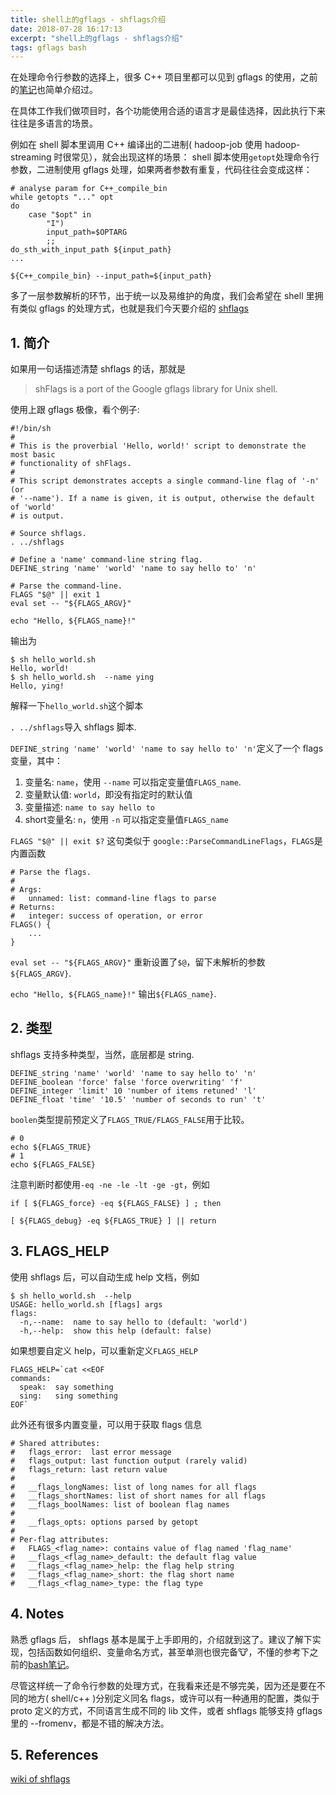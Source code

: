 ```yaml
---
title: shell上的gflags - shflags介绍
date: 2018-07-28 16:17:13
excerpt: "shell上的gflags - shflags介绍"
tags: gflags bash
---
```


在处理命令行参数的选择上，很多 C++ 项目里都可以见到 gflags 的使用，之前的[笔记](https://izualzhy.cn/gflags-introduction)也简单介绍过。

在具体工作我们做项目时，各个功能使用合适的语言才是最佳选择，因此执行下来往往是多语言的场景。

例如在 shell 脚本里调用 C++ 编译出的二进制( hadoop-job 使用 hadoop-streaming 时很常见），就会出现这样的场景： shell 脚本使用`getopt`处理命令行参数，二进制使用 gflags 处理，如果两者参数有重复，代码往往会变成这样：

```
# analyse param for C++_compile_bin
while getopts "..." opt
do
    case "$opt" in
        "I")
        input_path=$OPTARG
        ;;
do_sth_with_input_path ${input_path}
...

${C++_compile_bin} --input_path=${input_path}
```

多了一层参数解析的环节，出于统一以及易维护的角度，我们会希望在 shell 里拥有类似 gflags 的处理方式，也就是我们今天要介绍的 [shflags](https://github.com/kward/shflags)

<!--more-->

## 1. 简介

如果用一句话描述清楚 shflags 的话，那就是

> shFlags is a port of the Google gflags library for Unix shell.

使用上跟 gflags 极像，看个例子:

```
#!/bin/sh
#
# This is the proverbial 'Hello, world!' script to demonstrate the most basic
# functionality of shFlags.
#
# This script demonstrates accepts a single command-line flag of '-n' (or
# '--name'). If a name is given, it is output, otherwise the default of 'world'
# is output.

# Source shflags.
. ../shflags

# Define a 'name' command-line string flag.
DEFINE_string 'name' 'world' 'name to say hello to' 'n'

# Parse the command-line.
FLAGS "$@" || exit 1
eval set -- "${FLAGS_ARGV}"

echo "Hello, ${FLAGS_name}!"
```

输出为

```
$ sh hello_world.sh
Hello, world!
$ sh hello_world.sh  --name ying
Hello, ying!
```

解释一下`hello_world.sh`这个脚本

`. ../shflags`导入 shflags 脚本.

`DEFINE_string 'name' 'world' 'name to say hello to' 'n'`定义了一个 flags 变量，其中：

1. 变量名: `name`，使用 `--name` 可以指定变量值`FLAGS_name`.
2. 变量默认值: `world`，即没有指定时的默认值
3. 变量描述: `name to say hello to`
4. short变量名: `n`，使用 `-n` 可以指定变量值`FLAGS_name`

`FLAGS "$@" || exit $?` 这句类似于 `google::ParseCommandLineFlags`，`FLAGS`是内置函数

```
# Parse the flags.
#
# Args:
#   unnamed: list: command-line flags to parse
# Returns:
#   integer: success of operation, or error
FLAGS() {
    ...
}
```

`eval set -- "${FLAGS_ARGV}"` 重新设置了`$@`，留下未解析的参数 `${FLAGS_ARGV}`.

`echo "Hello, ${FLAGS_name}!"` 输出`${FLAGS_name}`.

## 2. 类型

shflags 支持多种类型，当然，底层都是 string.

```
DEFINE_string 'name' 'world' 'name to say hello to' 'n'
DEFINE_boolean 'force' false 'force overwriting' 'f'
DEFINE_integer 'limit' 10 'number of items retuned' 'l'
DEFINE_float 'time' '10.5' 'number of seconds to run' 't'
```

`boolen`类型提前预定义了`FLAGS_TRUE/FLAGS_FALSE`用于比较。

```
# 0
echo ${FLAGS_TRUE}
# 1
echo ${FLAGS_FALSE}
```

注意判断时都使用`-eq -ne -le -lt -ge -gt`，例如

```
if [ ${FLAGS_force} -eq ${FLAGS_FALSE} ] ; then

[ ${FLAGS_debug} -eq ${FLAGS_TRUE} ] || return
```

## 3. FLAGS_HELP

使用 shflags 后，可以自动生成 help 文档，例如

```
$ sh hello_world.sh  --help
USAGE: hello_world.sh [flags] args
flags:
  -n,--name:  name to say hello to (default: 'world')
  -h,--help:  show this help (default: false)
```

如果想要自定义 help，可以重新定义`FLAGS_HELP`

```
FLAGS_HELP=`cat <<EOF
commands:
  speak:  say something
  sing:   sing something
EOF`
```

此外还有很多内置变量，可以用于获取 flags 信息

```
# Shared attributes:
#   flags_error:  last error message
#   flags_output: last function output (rarely valid)
#   flags_return: last return value
#
#   __flags_longNames: list of long names for all flags
#   __flags_shortNames: list of short names for all flags
#   __flags_boolNames: list of boolean flag names
#
#   __flags_opts: options parsed by getopt
#
# Per-flag attributes:
#   FLAGS_<flag_name>: contains value of flag named 'flag_name'
#   __flags_<flag_name>_default: the default flag value
#   __flags_<flag_name>_help: the flag help string
#   __flags_<flag_name>_short: the flag short name
#   __flags_<flag_name>_type: the flag type
```

## 4. Notes

熟悉 gflags 后， shflags 基本是属于上手即用的，介绍就到这了。建议了解下实现，包括函数如何组织、变量命名方式，甚至单测也很完备🐮，不懂的参考下之前的[bash笔记](https://izualzhy.cn/advanced-bash-scripting-guide-booknote)。

尽管这样统一了命令行参数的处理方式，在我看来还是不够完美，因为还是要在不同的地方( shell/c++ )分别定义同名 flags，或许可以有一种通用的配置，类似于 proto 定义的方式，不同语言生成不同的 lib 文件，或者 shflags 能够支持 gflags 里的 --fromenv，都是不错的解决方法。

## 5. References

[wiki of shflags](https://github.com/kward/shflags/wiki)
